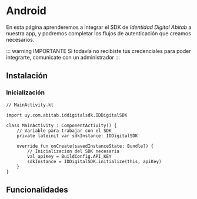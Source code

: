 # Android

En esta página aprenderemos a integrar el SDK de _Identidad Digital Abitab_ a nuestra app, y podremos completar los flujos de autenticación que creamos necesarios.

::: warning IMPORTANTE
Si todavía no recibiste tus credenciales para poder integrarte, comunicate con un administrador
:::

## Instalación

### Inicialización

```kt{1}
// MainActivity.kt

import uy.com.abitab.iddigitalsdk.IDDigitalSDK

class MainActivity : ComponentActivity() {
    // Variable para trabajar con el SDK
    private lateinit var sdkInstance: IDDigitalSDK

    override fun onCreate(savedInstanceState: Bundle?) {
        // Inicializacion del SDK necesaria
        val apiKey = BuildConfig.API_KEY
        sdkInstance = IDDigitalSDK.initialize(this, apiKey)
    }
}
```

## Funcionalidades
